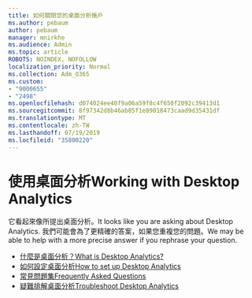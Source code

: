```yaml
---
title: 如何關閉您的桌面分析帳戶
ms.author: pebaum
author: pebaum
manager: mnirkhe
ms.audience: Admin
ms.topic: article
ROBOTS: NOINDEX, NOFOLLOW
localization_priority: Normal
ms.collection: Adm_O365
ms.custom:
- "9000655"
- "2498"
ms.openlocfilehash: d074024ee40f9a06a59f8c4f650f2092c39413d1
ms.sourcegitcommit: 8f97342d8b46ab05f1e89018473caad9d35431df
ms.translationtype: MT
ms.contentlocale: zh-TW
ms.lasthandoff: 07/19/2019
ms.locfileid: "35800220"
---
```

# <a name="working-with-desktop-analytics"></a><span data-ttu-id="6fc2e-102">使用桌面分析</span><span class="sxs-lookup"><span data-stu-id="6fc2e-102">Working with Desktop Analytics</span></span>

<span data-ttu-id="6fc2e-103">它看起來像所提出桌面分析。</span><span class="sxs-lookup"><span data-stu-id="6fc2e-103">It looks like you are asking about Desktop Analytics.</span></span> <span data-ttu-id="6fc2e-104">我們可能會為了更精確的答案，如果您重複您的問題。</span><span class="sxs-lookup"><span data-stu-id="6fc2e-104">We may be able to help with a more precise answer if you rephrase your question.</span></span>

- [<span data-ttu-id="6fc2e-105">什麼是桌面分析？</span><span class="sxs-lookup"><span data-stu-id="6fc2e-105">What is Desktop Analytics?</span></span>](https://docs.microsoft.com/sccm/desktop-analytics/overview)
- [<span data-ttu-id="6fc2e-106">如何設定桌面分析</span><span class="sxs-lookup"><span data-stu-id="6fc2e-106">How to set up Desktop Analytics</span></span>](https://docs.microsoft.com/sccm/desktop-analytics/set-up)
- [<span data-ttu-id="6fc2e-107">常見問題集</span><span class="sxs-lookup"><span data-stu-id="6fc2e-107">Frequently Asked Questions</span></span>](https://docs.microsoft.com/sccm/desktop-analytics/faq)
- [<span data-ttu-id="6fc2e-108">疑難排解桌面分析</span><span class="sxs-lookup"><span data-stu-id="6fc2e-108">Troubleshoot Desktop Analytics</span></span>](https://docs.microsoft.com/sccm/desktop-analytics/troubleshooting)